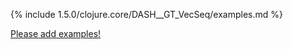 {% include 1.5.0/clojure.core/DASH__GT_VecSeq/examples.md %}

[Please add examples!](https://github.com/arrdem/grimoire/edit/master/_includes/1.6.0/clojure.core/DASH__GT_VecSeq/examples.md)
